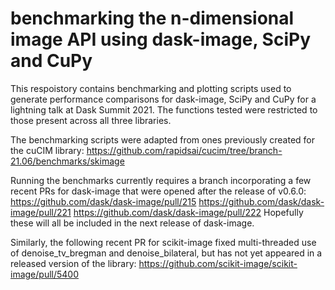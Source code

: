 # benchmarking the n-dimensional image API using dask-image, SciPy and CuPy

This respoistory contains benchmarking and plotting scripts used to generate performance comparisons for dask-image, SciPy and CuPy for a lightning talk at Dask Summit 2021. The functions tested were restricted to those present across all three libraries.

The benchmarking scripts were adapted from ones previously created for the cuCIM library:
https://github.com/rapidsai/cucim/tree/branch-21.06/benchmarks/skimage

Running the benchmarks currently requires a branch incorporating a few recent PRs for dask-image that were opened after the release of v0.6.0:
https://github.com/dask/dask-image/pull/215
https://github.com/dask/dask-image/pull/221
https://github.com/dask/dask-image/pull/222
Hopefully these will all be included in the next release of dask-image.

Similarly, the following recent PR for scikit-image fixed multi-threaded use of denoise_tv_bregman and denoise_bilateral, but has not yet appeared in a released version of the library:
https://github.com/scikit-image/scikit-image/pull/5400
